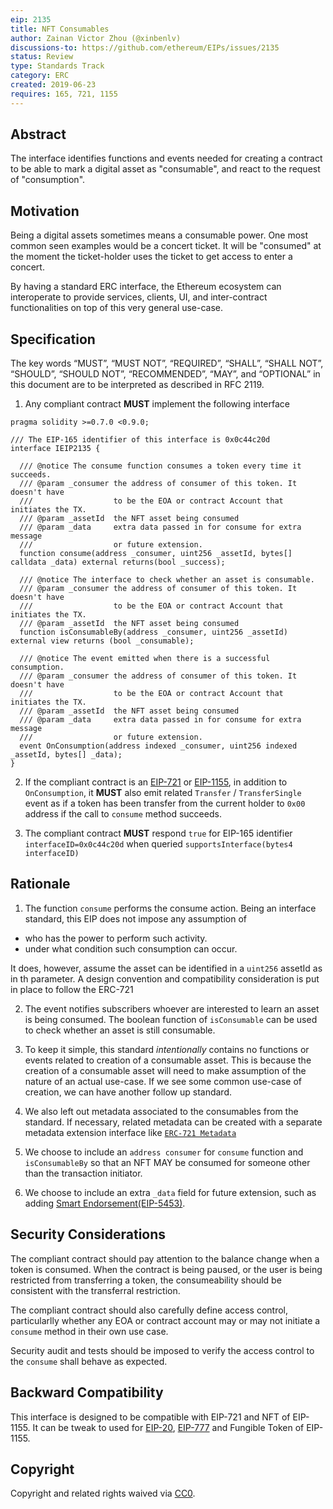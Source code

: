 ```yaml
---
eip: 2135
title: NFT Consumables
author: Zainan Victor Zhou (@xinbenlv)
discussions-to: https://github.com/ethereum/EIPs/issues/2135
status: Review
type: Standards Track
category: ERC
created: 2019-06-23
requires: 165, 721, 1155
---
```


## Abstract
The interface identifies functions and events needed for creating a contract to be able to mark a digital asset as "consumable", and react to the request of "consumption".

## Motivation
Being a digital assets sometimes means a consumable power. One most common seen examples would be a concert ticket.
It will be "consumed" at the moment the ticket-holder uses the ticket to get access to enter a concert.

By having a standard ERC interface, the Ethereum ecosystem can interoperate to provide services, clients, UI, and inter-contract functionalities on top of this very general use-case.

## Specification

The key words “MUST”, “MUST NOT”, “REQUIRED”, “SHALL”, “SHALL NOT”, “SHOULD”, “SHOULD NOT”, “RECOMMENDED”, “MAY”, and “OPTIONAL” in this document are to be interpreted as described in RFC 2119.

1. Any compliant contract **MUST** implement the following interface

```solidity
pragma solidity >=0.7.0 <0.9.0;

/// The EIP-165 identifier of this interface is 0x0c44c20d
interface IEIP2135 {

  /// @notice The consume function consumes a token every time it succeeds.
  /// @param _consumer the address of consumer of this token. It doesn't have
  ///                  to be the EOA or contract Account that initiates the TX.
  /// @param _assetId  the NFT asset being consumed
  /// @param _data     extra data passed in for consume for extra message
  ///                  or future extension.
  function consume(address _consumer, uint256 _assetId, bytes[] calldata _data) external returns(bool _success);

  /// @notice The interface to check whether an asset is consumable.
  /// @param _consumer the address of consumer of this token. It doesn't have
  ///                  to be the EOA or contract Account that initiates the TX.
  /// @param _assetId  the NFT asset being consumed
  function isConsumableBy(address _consumer, uint256 _assetId) external view returns (bool _consumable);

  /// @notice The event emitted when there is a successful consumption.
  /// @param _consumer the address of consumer of this token. It doesn't have
  ///                  to be the EOA or contract Account that initiates the TX.
  /// @param _assetId  the NFT asset being consumed
  /// @param _data     extra data passed in for consume for extra message
  ///                  or future extension.
  event OnConsumption(address indexed _consumer, uint256 indexed _assetId, bytes[] _data);
}
```

2. If the compliant contract is an [EIP-721](./eip-721.md) or [EIP-1155](./eip-1155.md), in addition to `OnConsumption`, it **MUST** also emit related `Transfer` / `TransferSingle` event as if a token has been transfer from the current holder to `0x00` address
if the call to `consume` method succeeds.

3. The compliant contract **MUST** respond `true` for
EIP-165 identifier `interfaceID=0x0c44c20d` when queried
`supportsInterface(bytes4 interfaceID)`

## Rationale

1. The function `consume` performs the consume action. Being an interface standard,
this EIP does not impose any assumption of

- who has the power to perform such activity.
- under what condition such consumption can occur.

It does, however, assume the asset can be identified in a `uint256` assetId as in th parameter. A design convention and compatibility consideration is put in place to follow the ERC-721

2. The event notifies subscribers whoever are interested to learn an asset is being consumed. The boolean function of `isConsumable` can be used to check whether an asset is still consumable.

3. To keep it simple, this standard *intentionally* contains no functions or events related to creation of a consumable asset. This is because the creation of a consumable asset will need to make assumption of the nature of an actual use-case. If we see some common use-case of creation, we can have another follow up standard.

4. We also left out metadata associated to the consumables from the standard. If necessary, related metadata can be created with a separate metadata extension interface like [`ERC-721 Metadata`](./eip-721.md)

5. We choose to include an `address consumer` for `consume` function and `isConsumableBy` so that an NFT MAY be consumed for someone other than the transaction initiator.

6. We choose to include an extra `_data` field for future extension, such as
adding [Smart Endorsement(EIP-5453)](./eip-5453.md).

## Security Considerations

The compliant contract should pay attention to the balance change when a token is consumed.
When the contract is being paused, or the user is being restricted from transferring a token,
the consumeability should be consistent with the transferral restriction.

The compliant contract should also carefully define access control, particularlly whether any EOA or contract account may or may not initiate a `consume` method in their own use case.

Security audit and tests should be imposed to verify the access control to the `consume`
shall behave as expected.

## Backward Compatibility

This interface is designed to be compatible with EIP-721 and NFT of EIP-1155. It can be tweak to used for [EIP-20](./eip-20.md), [EIP-777](./eip-777.md) and Fungible Token of EIP-1155.

## Copyright
Copyright and related rights waived via [CC0](../LICENSE.md).
